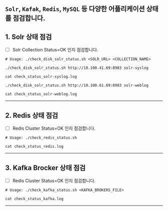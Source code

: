 `Solr`, `Kafak`, `Redis`, `MySQL` 등 다양한 어플리케이션 상태를 점검합니다.
---

## 1. Solr 상태 점검
- [ ] Solr Collection Status=OK 인지 점검합니다.

```
# Usage: ./check_disk_solr_status.sh <SOLR_URL> <COLLECTION_NAME>

./check_disk_solr_status.sh http://10.100.41.69:8983 solr-syslog

cat check_status_solr-syslog.log

./check_disk_solr_status.sh http://10.100.61.69:8983 solr-weblog

cat check_status_solr-weblog.log
```

---
## 2. Redis 상태 점검
- [ ] Redis Cluster Status=OK 인지 점검합니다.

```
# Usage: ./check_redis_status.sh

cat check_status_redis.log
```

---

## 3. Kafka Brocker 상태 점검
- [ ] Redis Cluster Status=OK 인지 점검합니다.

```
# Usage: ./check_kafka_status.sh <KAFKA_BROKERS_FILE>

cat check_status_kafka.log
```

---
